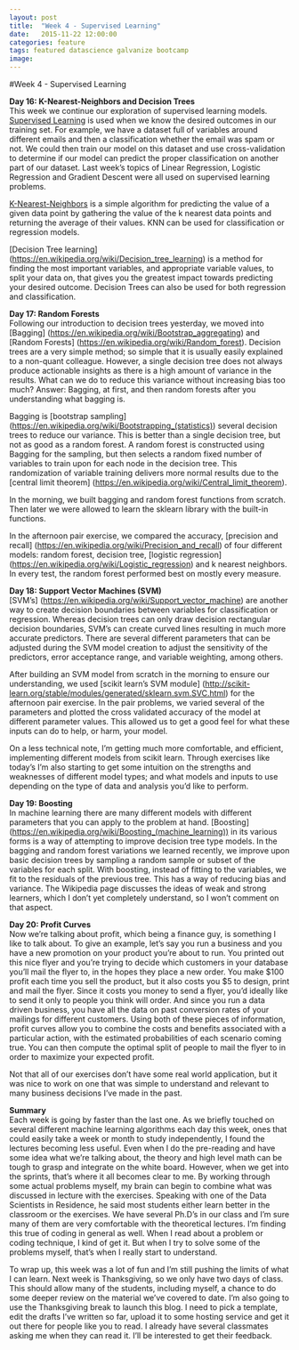 ```yaml
---
layout: post
title:  "Week 4 - Supervised Learning"
date:   2015-11-22 12:00:00
categories: feature
tags: featured datascience galvanize bootcamp
image:
---
```


#Week 4 - Supervised Learning

**Day 16: K-Nearest-Neighbors and Decision Trees**  
This week we continue our exploration of supervised learning models. [Supervised Learning](https://en.wikipedia.org/wiki/Supervised_learning) is used when we know the desired outcomes in our training set. For example, we have a dataset full of variables around different emails and then a classification whether the email was spam or not. We could then train our model on this dataset and use cross-validation to determine if our model can predict the proper classification on another part of our dataset. Last week’s topics of Linear Regression, Logistic Regression and Gradient Descent were all used on supervised learning problems.

[K-Nearest-Neighbors](https://en.wikipedia.org/wiki/K-nearest_neighbors_algorithm) is a simple algorithm for predicting the value of a given data point by gathering the value of the k nearest data points and returning the average of their values. KNN can be used for classification or regression models.

[Decision Tree learning] (https://en.wikipedia.org/wiki/Decision_tree_learning) is a method for finding the most important variables, and appropriate variable values, to split your data on, that gives you the greatest impact towards predicting your desired outcome. Decision Trees can also be used for both regression and classification.


**Day 17: Random Forests**  
Following our introduction to decision trees yesterday, we moved into [Bagging] (https://en.wikipedia.org/wiki/Bootstrap_aggregating) and [Random Forests] (https://en.wikipedia.org/wiki/Random_forest). Decision trees are a very simple method; so simple that it is usually easily explained to a non-quant colleague. However, a single decision tree does not always produce actionable insights as there is a high amount of variance in the results. What can we do to reduce this variance without increasing bias too much? Answer: Bagging, at first, and then random forests after you understanding what bagging is.

Bagging is [bootstrap sampling] (https://en.wikipedia.org/wiki/Bootstrapping_(statistics)) several decision trees to reduce our variance. This is better than a single decision tree, but not as good as a random forest. A random forest is constructed using Bagging for the sampling, but then selects a random fixed number of variables to train upon for each node in the decision tree. This randomization of variable training delivers more normal results due to the [central limit theorem] (https://en.wikipedia.org/wiki/Central_limit_theorem).

In the morning, we built bagging and random forest functions from scratch. Then later we were allowed to learn the sklearn library with the built-in functions.

In the afternoon pair exercise, we compared the accuracy, [precision and recall] (https://en.wikipedia.org/wiki/Precision_and_recall) of four different models: random forest, decision tree, [logistic regression] (https://en.wikipedia.org/wiki/Logistic_regression) and k nearest neighbors. In every test, the random forest performed best on mostly every measure.

**Day 18: Support Vector Machines (SVM)**  
[SVM’s] (https://en.wikipedia.org/wiki/Support_vector_machine) are another way to create decision boundaries between variables for classification or regression. Whereas decision trees can only draw decision rectangular decision boundaries, SVM’s can create curved lines resulting in much more accurate predictors. There are several different parameters that can be adjusted during the SVM model creation to adjust the sensitivity of the predictors, error acceptance range, and variable weighting, among others.

After building an SVM model from scratch in the morning to ensure our understanding, we used [scikit learn’s SVM module] (http://scikit-learn.org/stable/modules/generated/sklearn.svm.SVC.html) for the afternoon pair exercise. In the pair problems, we varied several of the parameters and plotted the cross validated accuracy of the model at different parameter values. This allowed us to get a good feel for what these inputs can do to help, or harm, your model.

On a less technical note, I’m getting much more comfortable, and efficient, implementing different models from scikit learn. Through exercises like today’s I’m also starting to get some intuition on the strengths and weaknesses of different model types; and what models and inputs to use depending on the type of data and analysis you’d like to perform.

**Day 19: Boosting**  
In machine learning there are many different models with different parameters that you can apply to the problem at hand. [Boosting] (https://en.wikipedia.org/wiki/Boosting_(machine_learning)) in its various forms is a way of attempting to improve decision tree type models. In the bagging and random forest variations we learned recently, we improve upon basic decision trees by sampling a random sample or subset of the variables for each split. With boosting, instead of fitting to the variables, we fit to the residuals of the previous tree. This has a way of reducing bias and variance. The Wikipedia page discusses the ideas of weak and strong learners, which I don’t yet completely understand, so I won’t comment on that aspect.

**Day 20: Profit Curves**  
Now we’re talking about profit, which being a finance guy, is something I like to talk about. To give an example, let’s say you run a business and you have a new promotion on your product you’re about to run. You printed out this nice flyer and you’re trying to decide which customers in your database you’ll mail the flyer to, in the hopes they place a new order. You make \$100 profit each time you sell the product, but it also costs you \$5 to design, print and mail the flyer. Since it costs you money to send a flyer, you’d ideally like to send it only to people you think will order. And since you run a data driven business, you have all the data on past conversion rates of your mailings for different customers. Using both of these pieces of information, profit curves allow you to combine the costs and benefits associated with a particular action, with the estimated probabilities of each scenario coming true. You can then compute the optimal split of people to mail the flyer to in order to maximize your expected profit.

Not that all of our exercises don’t have some real world application, but it was nice to work on one that was simple to understand and relevant to many business decisions I’ve made in the past.

**Summary**  
Each week is going by faster than the last one. As we briefly touched on several different machine learning algorithms each day this week, ones that could easily take a week or month to study independently, I found the lectures becoming less useful. Even when I do the pre-reading and have some idea what we’re talking about, the theory and high level math can be tough to grasp and integrate on the white board. However, when we get into the sprints, that’s where it all becomes clear to me. By working through some actual problems myself, my brain can begin to combine what was discussed in lecture with the exercises. Speaking with one of the Data Scientists in Residence, he said most students either learn better in the classroom or the exercises. We have several Ph.D’s in our class and I’m sure many of them are very comfortable with the theoretical lectures. I’m finding this true of coding in general as well. When I read about a problem or coding technique, I kind of get it. But when I try to solve some of the problems myself, that’s when I really start to understand.

To wrap up, this week was a lot of fun and I’m still pushing the limits of what I can learn. Next week is Thanksgiving, so we only have two days of class. This should allow many of the students, including myself, a chance to do some deeper review on the material we’ve covered to date. I’m also going to use the Thanksgiving break to launch this blog. I need to pick a template, edit the drafts I’ve written so far, upload it to some hosting service and get it out there for people like you to read. I already have several classmates asking me when they can read it. I’ll be interested to get their feedback.
